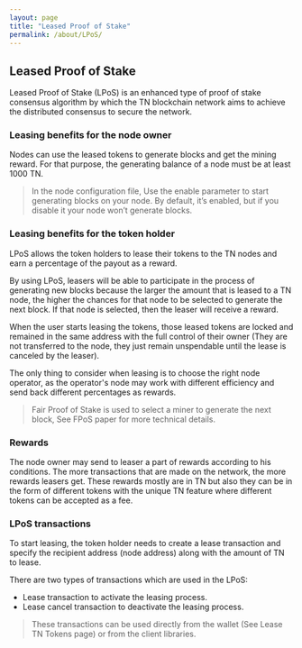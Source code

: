 ```yaml
---
layout: page
title: "Leased Proof of Stake"
permalink: /about/LPoS/
---
```

## Leased Proof of Stake
Leased Proof of Stake (LPoS) is an enhanced type of proof of stake consensus algorithm by which the TN blockchain network aims to achieve the distributed consensus to secure the network.

### Leasing benefits for the node owner
Nodes can use the leased tokens to generate blocks and get the mining reward. For that purpose, the generating balance of a node must be at least 1000 TN.

> In the node configuration file, Use the enable parameter to start generating blocks on your node. By default, it’s enabled, but if you disable it your node won’t generate blocks.

### Leasing benefits for the token holder
LPoS allows the token holders to lease their tokens to the TN nodes and earn a percentage of the payout as a reward.

By using LPoS, leasers will be able to participate in the process of generating new blocks because the larger the amount that is leased to a TN node, the higher the chances for that node to be selected to generate the next block. If that node is selected, then the leaser will receive a reward.

When the user starts leasing the tokens, those leased tokens are locked and remained in the same address with the full control of their owner (They are not transferred to the node, they just remain unspendable until the lease is canceled by the leaser).

The only thing to consider when leasing is to choose the right node operator, as the operator's node may work with different efficiency and send back different percentages as rewards.

> Fair Proof of Stake is used to select a miner to generate the next block, See FPoS paper for more technical details.

### Rewards
The node owner may send to leaser a part of rewards according to his conditions.
The more transactions that are made on the network, the more rewards leasers get.
These rewards mostly are in TN but also they can be in the form of different tokens with the unique TN feature where different tokens can be accepted as a fee.

### LPoS transactions
To start leasing, the token holder needs to create a lease transaction and specify the recipient address (node address) along with the amount of TN to lease.

There are two types of transactions which are used in the LPoS:

* Lease transaction to activate the leasing process.
* Lease cancel transaction to deactivate the leasing process.
> These transactions can be used directly from the wallet (See Lease TN Tokens page) or from the client libraries.